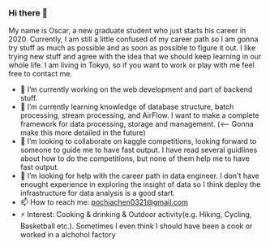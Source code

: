### Hi there 👋
My name is Oscar, a new graduate student who just starts his career in 2020.
Currently, I am still a little confused of my career path so I am gonna try stuff as much as possible and as soon as possible to figure it out. 
I like trying new stuff and agree with the idea that we should keep learning in our whole life.
I am living in Tokyo, so if you want to work or play with me feel free to contact me.

- 🔭 I’m currently working on the web development and part of backend stuff.
- 🌱 I’m currently learning knowledge of database structure, batch processing, stream processing, and AirFlow.
I want to make a complete framework for data processing, storage and management. (<-- Gonna make this more detailed in the future)
- 👯 I’m looking to collaborate on kaggle competitions, looking forward to someone to guide me to have fast output.
I have read several guidlines about how to do the competitions, but none of them help me to have fast output. 
- 🤔 I’m looking for help with the career path in data engineer. I don't have enought experience in exploring the insight of data so I think deploy the infrastructure for data analysis is a good start.
- 📫 How to reach me: pochiachen0321@gmail.com 
- ⚡ Interest: Cooking & drinking & Outdoor activity(e.g. Hiking, Cycling, Basketball etc.).
Sometimes I even think I should have been a cook or worked in a alchohol factory
